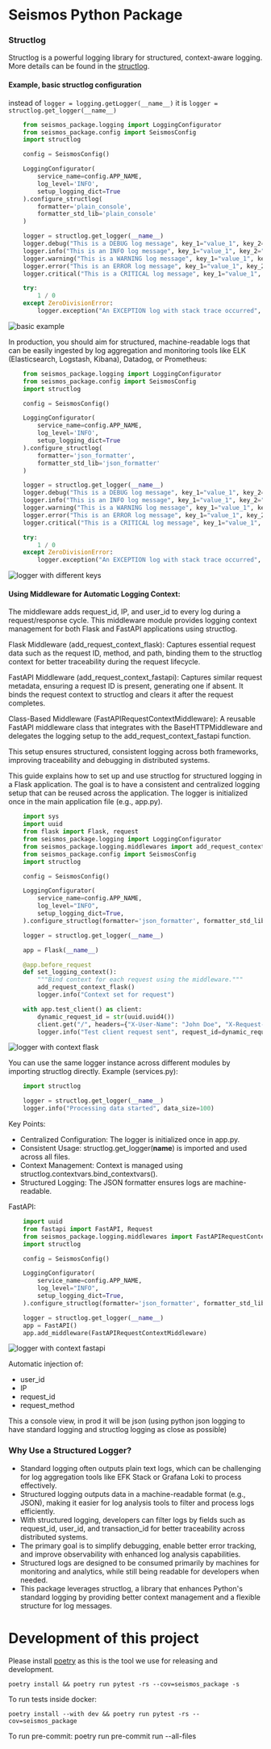 # Seismos Python Package

### Structlog
Structlog is a powerful logging library for structured, context-aware logging.
More details can be found in the [structlog](https://www.structlog.org/en/stable/).

#### Example, basic structlog configuration

instead of `logger = logging.getLogger(__name__)` it is `logger = structlog.get_logger(__name__)`

```python
    from seismos_package.logging import LoggingConfigurator
    from seismos_package.config import SeismosConfig
    import structlog

    config = SeismosConfig()

    LoggingConfigurator(
        service_name=config.APP_NAME,
        log_level='INFO',
        setup_logging_dict=True
    ).configure_structlog(
        formatter='plain_console',
        formatter_std_lib='plain_console'
    )

    logger = structlog.get_logger(__name__)
    logger.debug("This is a DEBUG log message", key_1="value_1", key_2="value_2", key_n="value_n")
    logger.info("This is an INFO log message", key_1="value_1", key_2="value_2", key_n="value_n")
    logger.warning("This is a WARNING log message", key_1="value_1", key_2="value_2", key_n="value_n")
    logger.error("This is an ERROR log message", key_1="value_1", key_2="value_2", key_n="value_n")
    logger.critical("This is a CRITICAL log message", key_1="value_1", key_2="value_2", key_n="value_n")

    try:
        1 / 0
    except ZeroDivisionError:
        logger.exception("An EXCEPTION log with stack trace occurred", key_1="value_1", key_2="value_2")


```
![basic example](https://bitbucket.org/seismos/seismos-package/raw/staging/images/plain_console_logger.png)


In production, you should aim for structured, machine-readable logs that can be easily ingested by log aggregation and monitoring tools like ELK (Elasticsearch, Logstash, Kibana), Datadog, or Prometheus:

```python
    from seismos_package.logging import LoggingConfigurator
    from seismos_package.config import SeismosConfig
    import structlog

    config = SeismosConfig()

    LoggingConfigurator(
        service_name=config.APP_NAME,
        log_level='INFO',
        setup_logging_dict=True
    ).configure_structlog(
        formatter='json_formatter',
        formatter_std_lib='json_formatter'
    )

    logger = structlog.get_logger(__name__)
    logger.debug("This is a DEBUG log message", key_1="value_1", key_2="value_2", key_n="value_n")
    logger.info("This is an INFO log message", key_1="value_1", key_2="value_2", key_n="value_n")
    logger.warning("This is a WARNING log message", key_1="value_1", key_2="value_2", key_n="value_n")
    logger.error("This is an ERROR log message", key_1="value_1", key_2="value_2", key_n="value_n")
    logger.critical("This is a CRITICAL log message", key_1="value_1", key_2="value_2", key_n="value_n")

    try:
        1 / 0
    except ZeroDivisionError:
        logger.exception("An EXCEPTION log with stack trace occurred", key_1="value_1", key_2="value_2")
```

![logger with different keys](https://bitbucket.org/seismos/seismos-package/raw/staging/images/json_logger.png)


#### Using Middleware for Automatic Logging Context:

The middleware adds request_id, IP, and user_id to every log during a request/response cycle.
This middleware module provides logging context management for both Flask and FastAPI applications using structlog.

Flask Middleware (add_request_context_flask): Captures essential request data such as the request ID, method, and path, binding them to the structlog context for better traceability during the request lifecycle.

FastAPI Middleware (add_request_context_fastapi): Captures similar request metadata, ensuring a request ID is present, generating one if absent.
It binds the request context to structlog and clears it after the request completes.

Class-Based Middleware (FastAPIRequestContextMiddleware): A reusable FastAPI middleware class that integrates with the BaseHTTPMiddleware and delegates the logging setup to the add_request_context_fastapi function.

This setup ensures structured, consistent logging across both frameworks, improving traceability and debugging in distributed systems.


This guide explains how to set up and use structlog for structured logging in a Flask application. The goal is to have a consistent and centralized logging setup that can be reused across the application.
The logger is initialized once in the main application file (e.g., app.py).

```python
    import sys
    import uuid
    from flask import Flask, request
    from seismos_package.logging import LoggingConfigurator
    from seismos_package.logging.middlewares import add_request_context_flask
    from seismos_package.config import SeismosConfig
    import structlog

    config = SeismosConfig()

    LoggingConfigurator(
        service_name=config.APP_NAME,
        log_level="INFO",
        setup_logging_dict=True,
    ).configure_structlog(formatter='json_formatter', formatter_std_lib='json_formatter')

    logger = structlog.get_logger(__name__)

    app = Flask(__name__)

    @app.before_request
    def set_logging_context():
        """Bind context for each request using the middleware."""
        add_request_context_flask()
        logger.info("Context set for request")

    with app.test_client() as client:
        dynamic_request_id = str(uuid.uuid4())
        client.get("/", headers={"X-User-Name": "John Doe", "X-Request-ID": dynamic_request_id})
        logger.info("Test client request sent", request_id=dynamic_request_id)

```

![logger with context flask](https://bitbucket.org/seismos/seismos-package/raw/staging/images/flask_logger_with_context.png)

You can use the same logger instance across different modules by importing structlog directly.
Example (services.py):


```python
    import structlog

    logger = structlog.get_logger(__name__)
    logger.info("Processing data started", data_size=100)
```
Key Points:

- Centralized Configuration: The logger is initialized once in app.py.
- Consistent Usage: structlog.get_logger(__name__) is imported and used across all files.
- Context Management: Context is managed using structlog.contextvars.bind_contextvars().
- Structured Logging: The JSON formatter ensures logs are machine-readable.

FastAPI:

```python
    import uuid
    from fastapi import FastAPI, Request
    from seismos_package.logging.middlewares import FastAPIRequestContextMiddleware
    import structlog

    config = SeismosConfig()

    LoggingConfigurator(
        service_name=config.APP_NAME,
        log_level="INFO",
        setup_logging_dict=True,
    ).configure_structlog(formatter='json_formatter', formatter_std_lib='json_formatter')

    logger = structlog.get_logger(__name__)
    app = FastAPI()
    app.add_middleware(FastAPIRequestContextMiddleware)

```
![logger with context fastapi](https://bitbucket.org/seismos/seismos-package/raw/staging/images/fastapi_logger_with_context.png)


Automatic injection of:
-   user_id
-   IP
-   request_id
-  request_method


This a console view, in prod it will be json (using python json logging to have standard logging and structlog logging as close as possible)


### Why Use a Structured Logger?
-   Standard logging often outputs plain text logs, which can be challenging for log aggregation tools like EFK Stack or Grafana Loki to process effectively.
-   Structured logging outputs data in a machine-readable format (e.g., JSON), making it easier for log analysis tools to filter and process logs efficiently.
-   With structured logging, developers can filter logs by fields such as request_id, user_id, and transaction_id for better traceability across distributed systems.
-   The primary goal is to simplify debugging, enable better error tracking, and improve observability with enhanced log analysis capabilities.
-   Structured logs are designed to be consumed primarily by machines for monitoring and analytics, while still being readable for developers when needed.
-   This package leverages structlog, a library that enhances Python's standard logging by providing better context management and a flexible structure for log messages.


# Development of this project

Please install [poetry](https://python-poetry.org/docs/#installation) as this is the tool we use for releasing and development.

    poetry install && poetry run pytest -rs --cov=seismos_package -s

To run tests inside docker:

    poetry install --with dev && poetry run pytest -rs --cov=seismos_package

To run pre-commit:
    poetry run pre-commit run --all-files
